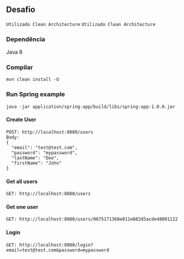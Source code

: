 ## Desafio
`Utilizado Clean Architecture`
`Utilizado Clean Architecture`


### Dependência

Java 8

### Compilar

`mvn clean install -U`

### Run Spring example

`java -jar application/spring-app/build/libs/spring-app-1.0.0.jar`


#### Create User
```
POST: http://localhost:8080/users
Body:
{
  "email": "test@test.com",
  "password": "mypassword",
  "lastName": "Doe",  
  "firstName": "John"
}
```

#### Get all users
```
GET: http://localhost:8080/users
```

#### Get one user
```
GET: http://localhost:8080/users/0675171368e011e882d5acde48001122
```

#### Login
```
GET: http://localhost:8080/login?email=test@test.com&password=mypassword
```
